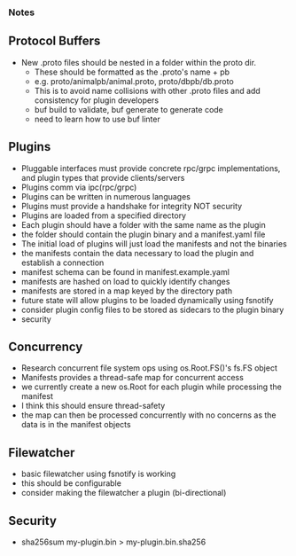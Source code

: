### Notes

## Protocol Buffers
- New .proto files should be nested in a folder within the proto dir.
  - These should be formatted as the .proto's name + pb
  - e.g. proto/animalpb/animal.proto, proto/dbpb/db.proto
  - This is to avoid name collisions with other .proto files and add consistency for plugin developers
  - buf build to validate, buf generate to generate code
  - need to learn how to use buf linter

## Plugins
- Pluggable interfaces must provide concrete rpc/grpc implementations, and plugin types that provide clients/servers
- Plugins comm via ipc(rpc/grpc)
- Plugins can be written in numerous languages
- Plugins must provide a handshake for integrity NOT security
- Plugins are loaded from a specified directory
- Each plugin should have a folder with the same name as the plugin
- the folder should contain the plugin binary and a manifest.yaml file
- The initial load of plugins will just load the manifests and not the binaries
- the manifests contain the data necessary to load the plugin and establish a connection
- manifest schema can be found in manifest.example.yaml
- manifests are hashed on load to quickly identify changes
- manifests are stored in a map keyed by the directory path
- future state will allow plugins to be loaded dynamically using fsnotify
- consider plugin config files to be stored as sidecars to the plugin binary
- security 
 
## Concurrency

- Research concurrent file system ops using os.Root.FS()'s fs.FS object
- Manifests provides a thread-safe map for concurrent access
- we currently create a new os.Root for each plugin while processing the manifest 
- I think this should ensure thread-safety
- the map can then be processed concurrently with no concerns as the data is in the manifest objects

## Filewatcher
- basic filewatcher using fsnotify is working
- this should be configurable
- consider making the filewatcher a plugin (bi-directional)

## Security
- sha256sum my-plugin.bin > my-plugin.bin.sha256